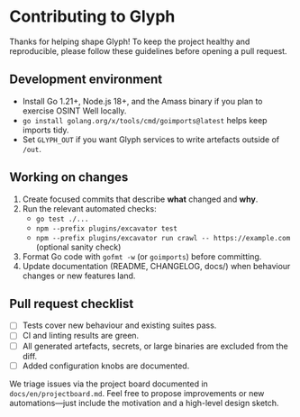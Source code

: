 # Contributing to Glyph

Thanks for helping shape Glyph! To keep the project healthy and reproducible, please follow these guidelines before opening a pull request.

## Development environment

- Install Go 1.21+, Node.js 18+, and the Amass binary if you plan to exercise OSINT Well locally.
- `go install golang.org/x/tools/cmd/goimports@latest` helps keep imports tidy.
- Set `GLYPH_OUT` if you want Glyph services to write artefacts outside of `/out`.

## Working on changes

1. Create focused commits that describe **what** changed and **why**.
2. Run the relevant automated checks:
   - `go test ./...`
   - `npm --prefix plugins/excavator test`
   - `npm --prefix plugins/excavator run crawl -- https://example.com` (optional sanity check)
3. Format Go code with `gofmt -w` (or `goimports`) before committing.
4. Update documentation (README, CHANGELOG, docs/) when behaviour changes or new features land.

## Pull request checklist

- [ ] Tests cover new behaviour and existing suites pass.
- [ ] CI and linting results are green.
- [ ] All generated artefacts, secrets, or large binaries are excluded from the diff.
- [ ] Added configuration knobs are documented.

We triage issues via the project board documented in `docs/en/projectboard.md`. Feel free to propose improvements or new automations—just include the motivation and a high-level design sketch.
